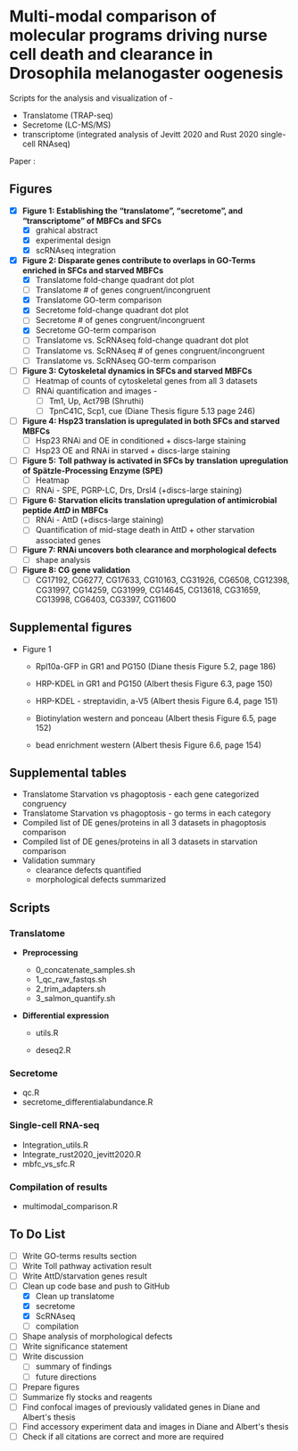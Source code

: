# Multi-modal comparison of molecular programs driving nurse cell death and clearance in Drosophila melanogaster oogenesis 

Scripts for the analysis and visualization of - 

- Translatome (TRAP-seq)
- Secretome (LC-MS/MS)
- transcriptome (integrated analysis of Jevitt 2020 and Rust 2020 single-cell RNAseq)

Paper : 



## Figures

- [x] **Figure 1: Establishing the “translatome”, “secretome”, and “transcriptome” of MBFCs and SFCs**
  - [x] grahical abstract
  - [x] experimental design
  - [x] scRNAseq integration 
- [x] **Figure 2: Disparate genes contribute to overlaps in GO-Terms enriched in SFCs and starved MBFCs**
  - [x] Translatome fold-change quadrant dot plot 
  - [ ] Translatome # of genes congruent/incongruent
  - [x] Translatome GO-term comparison 
  - [x] Secretome fold-change quadrant dot plot 
  - [ ] Secretome # of genes congruent/incongruent 
  - [x] Secretome GO-term comparison
  - [ ] Translatome vs. ScRNAseq fold-change quadrant dot plot 
  - [ ] Translatome vs. ScRNAseq  # of genes congruent/incongruent
  - [ ] Translatome vs. ScRNAseq GO-term comparison
- [ ] **Figure 3: Cytoskeletal dynamics in SFCs and starved MBFCs**
  - [ ] Heatmap of counts of cytoskeletal genes from all 3 datasets
  - [ ] RNAi quantification and images - 
    - [ ] Tm1, Up, Act79B (Shruthi)
    - [ ] TpnC41C, Scp1, cue (Diane Thesis figure 5.13 page 246) 
- [ ] **Figure 4: Hsp23 translation is upregulated in both SFCs and starved MBFCs**
  - [ ] Hsp23 RNAi and OE in conditioned + discs-large staining
  - [ ] Hsp23 OE and RNAi in starved + discs-large staining
- [ ] **Figure 5:** **Toll pathway is activated in SFCs by** **translation** **upregulation of** **Spätzle-Processing Enzyme (SPE)** 
  - [ ] Heatmap
  - [ ] RNAi - SPE, PGRP-LC, Drs, Drsl4  (+discs-large staining)
- [ ] **Figure 6: Starvation elicits translation upregulation of antimicrobial peptide *AttD* in MBFCs**
  - [ ] RNAi - AttD  (+discs-large staining)
  - [ ] Quantification of mid-stage death in AttD + other starvation associated genes
- [ ] **Figure 7: RNAi uncovers both clearance and morphological defects** 
  - [ ] shape analysis 
- [ ] **Figure 8: CG gene validation** 
  - [ ] CG17192, CG6277, CG17633, CG10163, CG31926, CG6508, CG12398, CG31997, CG14259, CG31999, CG14645, CG13618, CG31659, CG13998, CG6403, CG3397, CG11600

## Supplemental figures

- Figure 1
  - Rpl10a-GFP in GR1 and PG150 (Diane thesis Figure 5.2, page 186)
  
  - HRP-KDEL in GR1 and PG150 (Albert thesis Figure 6.3, page 150)
  - HRP-KDEL - streptavidin, a-V5 (Albert thesis Figure 6.4, page 151)
  - Biotinylation western and ponceau (Albert thesis Figure 6.5, page 152)
  - bead enrichment western (Albert thesis Figure 6.6, page 154)



## Supplemental tables

- Translatome Starvation vs phagoptosis - each gene categorized congruency 
- Translatome Starvation vs phagoptosis - go terms in each category
- Compiled list of DE genes/proteins in all 3 datasets in phagoptosis comparison
- Compiled list of DE genes/proteins in all 3 datasets in starvation comparison
- Validation summary
  - clearance defects quantified
  - morphological defects summarized

## Scripts

### Translatome

- **Preprocessing**

  - 0_concatenate_samples.sh
  - 1_qc_raw_fastqs.sh
  - 2_trim_adapters.sh
  - 3_salmon_quantify.sh

- **Differential expression**

  - utils.R 

  - deseq2.R 


### Secretome

- qc.R 
- secretome_differentialabundance.R

### Single-cell RNA-seq

- Integration_utils.R 
- Integrate_rust2020_jevitt2020.R
- mbfc_vs_sfc.R

### Compilation of results

- multimodal_comparison.R 



## To Do List

- [ ] Write GO-terms results section
- [ ] Write Toll pathway activation result
- [ ] Write AttD/starvation genes result 
- [ ] Clean up code base and push to GitHub
  - [x] Clean up translatome
  - [x] secretome
  - [x] ScRNAseq
  - [ ] compilation
- [ ] Shape analysis of morphological defects
- [ ] Write significance statement
- [ ] Write discussion 
  - [ ] summary of findings
  - [ ] future directions
- [ ] Prepare figures 
- [ ] Summarize fly stocks and reagents 
- [ ] Find confocal images of previously validated genes in Diane and Albert's thesis 
- [ ] Find accessory experiment data and images in Diane and Albert's thesis
- [ ] Check if all citations are correct and more are required 
